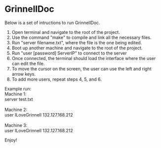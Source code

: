 # GrinnellDoc

Below is a set of intructions to run GrinnellDoc.

 1) Open terminal and navigate to the root of the project.
 2) Use the command "make" to compile and link all the necessary files.
 3) Run "server filename.txt", where the file is the one being edited.
 4) Boot up another machine and navigate to the root of the project.
 5) Run "user [password] ServerIP" to connect to the server
 6) Once connected, the terminal should load the interface where the user can edit the file.
 7) To move the cursor on the screen, the user can use the left and right arrow keys.
 8) To add more users, repeat steps 4, 5, and 6.
 
 Example run:<br />
 Machine 1:<br />
 server test.txt <br />
 <br />
 Machine 2:<br />
 user ILoveGrinnell 132.127.168.212<br />
  <br />
 Machine 3:<br />
 user ILoveGrinnell 132.127.168.212<br />
  
 Enjoy!
